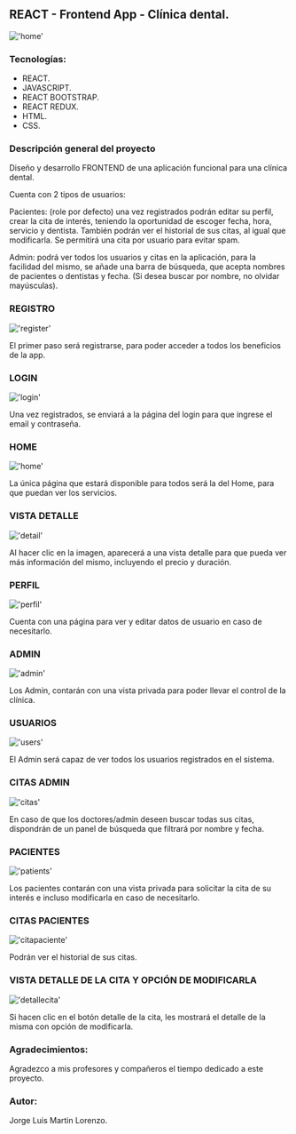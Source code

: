 ## REACT - Frontend App - Clínica dental.

!['home'](./img/home.png)

### Tecnologías:

+ REACT.
+ JAVASCRIPT.
+ REACT BOOTSTRAP.
+ REACT REDUX.
+ HTML.
+ CSS.

### Descripción general del proyecto 

Diseño y desarrollo FRONTEND de una aplicación funcional para una clínica dental.

Cuenta con 2 tipos de usuarios:

Pacientes: (role por defecto) una vez registrados podrán editar su perfil, crear la cita de interés, teniendo la oportunidad de escoger fecha, hora, servicio y dentista. También podrán ver el historial de sus citas, al igual que modificarla. Se permitirá una cita por usuario para evitar spam.

Admin: podrá ver todos los usuarios y citas en la aplicación, para la facilidad del mismo, se añade una barra de búsqueda, que acepta nombres de pacientes o dentistas y fecha. (Si desea buscar por nombre, no olvidar mayúsculas).

### REGISTRO

!['register'](./img/register.png)

El primer paso será registrarse, para poder acceder a todos los beneficios de la app.

### LOGIN

!['login'](./img/login.png)

Una vez registrados, se enviará a la página del login para que ingrese el email y contraseña.

### HOME

!['home'](./img/home.png)

La única página que estará disponible para todos será la del Home, para que puedan ver los servicios.

### VISTA DETALLE

!['detail'](./img/detail.png)

Al hacer clic en la imagen, aparecerá a una vista detalle para que pueda ver más información del mismo, incluyendo el precio y duración.

### PERFIL

!['perfil'](./img/perfil.png)

Cuenta con una página para ver y editar datos de usuario en caso de necesitarlo.

### ADMIN

!['admin'](./img/admin.png)

Los Admin, contarán con una vista privada para poder llevar el control de la clínica.

### USUARIOS

!['users'](./img/users.png)

El Admin será capaz de ver todos los usuarios registrados en el sistema.

### CITAS ADMIN

!['citas'](./img/citas.png)

En caso de que los doctores/admin deseen buscar todas sus citas, dispondrán de un panel de búsqueda que filtrará por nombre y fecha.

### PACIENTES

!['patients'](./img/patients.png)

Los pacientes contarán con una vista privada para solicitar la cita de su interés e incluso modificarla en caso de necesitarlo.

### CITAS PACIENTES

!['citapaciente'](./img/citapaciente.png)

Podrán ver el historial de sus citas.

### VISTA DETALLE DE LA CITA Y OPCIÓN DE MODIFICARLA

!['detallecita'](./img/detallecita.png)

Si hacen clic en el botón detalle de la cita, les mostrará el detalle de la misma con opción de modificarla.

### Agradecimientos:

Agradezco a mis profesores y compañeros el tiempo dedicado a este proyecto.

### Autor:
Jorge Luis Martin Lorenzo.
